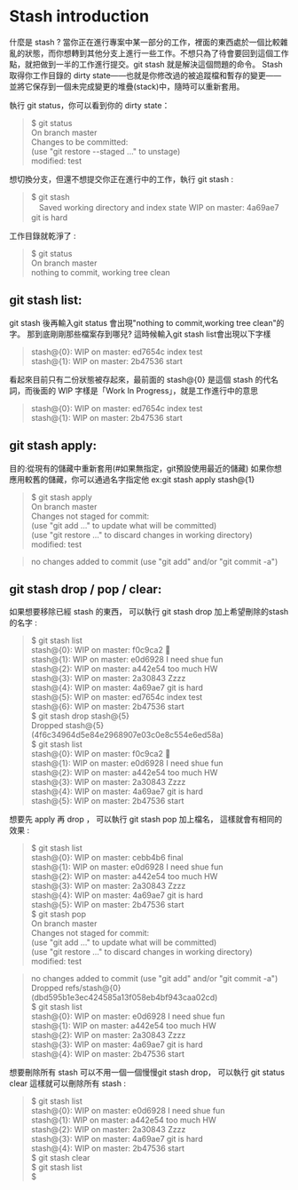 # Stash introduction
什麼是 stash ?
當你正在進行專案中某一部分的工作，裡面的東西處於一個比較雜亂的狀態，而你想轉到其他分支上進行一些工作。不想只為了待會要回到這個工作點，就把做到一半的工作進行提交。git stash 就是解決這個問題的命令。
Stash 取得你工作目錄的 dirty state——也就是你修改過的被追蹤檔和暫存的變更——並將它保存到一個未完成變更的堆疊(stack)中，隨時可以重新套用。

執行  git status，你可以看到你的 dirty state：

>	 $ git status  
>	 On branch master  
>	 Changes to be committed:  
>	 	(use "git restore --staged <file>..." to unstage)  
>			modified:   test  

想切換分支，但還不想提交你正在進行中的工作，執行 git stash :  

>	 $ git stash  
>	　Saved working directory and index state WIP on master: 4a69ae7 git is hard  

工作目錄就乾淨了 :

>	 $ git status  
>	 On branch master  
>	 nothing to commit, working tree clean  

## git stash list:
git stash 後再輸入git status 會出現"nothing to commit,working tree clean"的字。
那到底剛剛那些檔案存到哪兒?  這時候輸入git stash list會出現以下字樣

>	 stash@{0}: WIP on master: ed7654c index test  
>	 stash@{1}: WIP on master: 2b47536 start  

看起來目前只有二份狀態被存起來，最前面的 stash@{0} 是這個 stash 的代名詞，而後面的 WIP 字樣是「Work In Progress」，就是工作進行中的意思
	
>	 stash@{0}: WIP on master: ed7654c index test  
>	 stash@{1}: WIP on master: 2b47536 start  

## git stash apply:
目的:從現有的儲藏中重新套用(#如果無指定，git預設使用最近的儲藏)
如果你想應用較舊的儲藏，你可以通過名字指定他  ex:git stash apply stash@{1}

>	 $ git stash apply  
>	 On branch master  
>	 Changes not staged for commit:  
>	 (use "git add <file>..." to update what will be committed)  
>	 (use "git restore <file>..." to discard changes in working directory)  
>	      modified:   test  

>	 no changes added to commit (use "git add" and/or "git commit -a")  

## git stash drop / pop / clear: 
如果想要移除已經 stash 的東西，
可以執行 git stash drop 加上希望刪除的stash的名字 :
	
>	 $ git stash list  
>	 stash@{0}: WIP on master: f0c9ca2 :thinking:  
>	 stash@{1}: WIP on master: e0d6928 I need shue fun  
>	 stash@{2}: WIP on master: a442e54 too much HW  
>	 stash@{3}: WIP on master: 2a30843 Zzzz  
>	 stash@{4}: WIP on master: 4a69ae7 git is hard  
>	 stash@{5}: WIP on master: ed7654c index test  
>	 stash@{6}: WIP on master: 2b47536 start  
>	 $ git stash drop stash@{5}  
>	 Dropped stash@{5} (4f6c34964d5e84e2968907e03c0e8c554e6ed58a)  
>	 $ git stash list  
>	 stash@{0}: WIP on master: f0c9ca2 :thinking:  
>	 stash@{1}: WIP on master: e0d6928 I need shue fun  
>	 stash@{2}: WIP on master: a442e54 too much HW  
>	 stash@{3}: WIP on master: 2a30843 Zzzz  
>	 stash@{4}: WIP on master: 4a69ae7 git is hard  
>	 stash@{5}: WIP on master: 2b47536 start  

想要先 apply 再 drop ， 可以執行  git  stash  pop 加上檔名，
這樣就會有相同的效果 :

>	 $ git stash list  
>	 stash@{0}: WIP on master: cebb4b6 final  
>	 stash@{1}: WIP on master: e0d6928 I need shue fun  
>	 stash@{2}: WIP on master: a442e54 too much HW  
>	 stash@{3}: WIP on master: 2a30843 Zzzz  
>	 stash@{4}: WIP on master: 4a69ae7 git is hard  
>	 stash@{5}: WIP on master: 2b47536 start  
>	 $ git stash pop  
>	 On branch master  
>	 Changes not staged for commit:  
>	   (use "git add <file>..." to update what will be committed)  
>	   (use "git restore <file>..." to discard changes in working directory)  
>	         modified:   test  

>	 no changes added to commit (use "git add" and/or "git commit -a")  
>	 Dropped refs/stash@{0} (dbd595b1e3ec424585a13f058eb4bf943caa02cd)  
>	 $ git stash list  
>	 stash@{0}: WIP on master: e0d6928 I need shue fun  
>	 stash@{1}: WIP on master: a442e54 too much HW  
>	 stash@{2}: WIP on master: 2a30843 Zzzz  
>	 stash@{3}: WIP on master: 4a69ae7 git is hard  
>	 stash@{4}: WIP on master: 2b47536 start  

想要刪除所有 stash 可以不用一個一個慢慢git stash drop，
可以執行 git status clear 這樣就可以刪除所有 stash : 

>	 $ git stash list  
>	 stash@{0}: WIP on master: e0d6928 I need shue fun  
>	 stash@{1}: WIP on master: a442e54 too much HW  
>	 stash@{2}: WIP on master: 2a30843 Zzzz  
>	 stash@{3}: WIP on master: 4a69ae7 git is hard  
>	 stash@{4}: WIP on master: 2b47536 start  
>	 $ git stash clear  
>	 $ git stash list  
>	 $  


